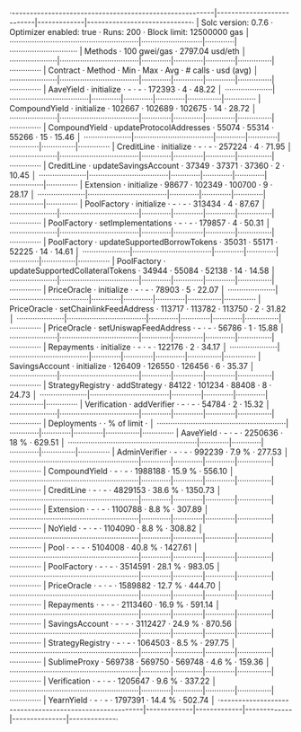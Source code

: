 ·--------------------------------------------------------|---------------------------|-------------|-----------------------------·
|                  Solc version: 0.7.6                   ·  Optimizer enabled: true  ·  Runs: 200  ·  Block limit: 12500000 gas  │
·························································|···························|·············|······························
|  Methods                                               ·              100 gwei/gas               ·       2797.04 usd/eth       │
·····················|···································|·············|·············|·············|···············|··············
|  Contract          ·  Method                           ·  Min        ·  Max        ·  Avg        ·  # calls      ·  usd (avg)  │
·····················|···································|·············|·············|·············|···············|··············
|  AaveYield         ·  initialize                       ·          -  ·          -  ·     172393  ·            4  ·      48.22  │
·····················|···································|·············|·············|·············|···············|··············
|  CompoundYield     ·  initialize                       ·     102667  ·     102689  ·     102675  ·           14  ·      28.72  │
·····················|···································|·············|·············|·············|···············|··············
|  CompoundYield     ·  updateProtocolAddresses          ·      55074  ·      55314  ·      55266  ·           15  ·      15.46  │
·····················|···································|·············|·············|·············|···············|··············
|  CreditLine        ·  initialize                       ·          -  ·          -  ·     257224  ·            4  ·      71.95  │
·····················|···································|·············|·············|·············|···············|··············
|  CreditLine        ·  updateSavingsAccount             ·      37349  ·      37371  ·      37360  ·            2  ·      10.45  │
·····················|···································|·············|·············|·············|···············|··············
|  Extension         ·  initialize                       ·      98677  ·     102349  ·     100700  ·            9  ·      28.17  │
·····················|···································|·············|·············|·············|···············|··············
|  PoolFactory       ·  initialize                       ·          -  ·          -  ·     313434  ·            4  ·      87.67  │
·····················|···································|·············|·············|·············|···············|··············
|  PoolFactory       ·  setImplementations               ·          -  ·          -  ·     179857  ·            4  ·      50.31  │
·····················|···································|·············|·············|·············|···············|··············
|  PoolFactory       ·  updateSupportedBorrowTokens      ·      35031  ·      55171  ·      52225  ·           14  ·      14.61  │
·····················|···································|·············|·············|·············|···············|··············
|  PoolFactory       ·  updateSupportedCollateralTokens  ·      34944  ·      55084  ·      52138  ·           14  ·      14.58  │
·····················|···································|·············|·············|·············|···············|··············
|  PriceOracle       ·  initialize                       ·          -  ·          -  ·      78903  ·            5  ·      22.07  │
·····················|···································|·············|·············|·············|···············|··············
|  PriceOracle       ·  setChainlinkFeedAddress          ·     113717  ·     113782  ·     113750  ·            2  ·      31.82  │
·····················|···································|·············|·············|·············|···············|··············
|  PriceOracle       ·  setUniswapFeedAddress            ·          -  ·          -  ·      56786  ·            1  ·      15.88  │
·····················|···································|·············|·············|·············|···············|··············
|  Repayments        ·  initialize                       ·          -  ·          -  ·     122176  ·            2  ·      34.17  │
·····················|···································|·············|·············|·············|···············|··············
|  SavingsAccount    ·  initialize                       ·     126409  ·     126550  ·     126456  ·            6  ·      35.37  │
·····················|···································|·············|·············|·············|···············|··············
|  StrategyRegistry  ·  addStrategy                      ·      84122  ·     101234  ·      88408  ·            8  ·      24.73  │
·····················|···································|·············|·············|·············|···············|··············
|  Verification      ·  addVerifier                      ·          -  ·          -  ·      54784  ·            2  ·      15.32  │
·····················|···································|·············|·············|·············|···············|··············
|  Deployments                                           ·                                         ·  % of limit   ·             │
·························································|·············|·············|·············|···············|··············
|  AaveYield                                             ·          -  ·          -  ·    2250636  ·         18 %  ·     629.51  │
·························································|·············|·············|·············|···············|··············
|  AdminVerifier                                         ·          -  ·          -  ·     992239  ·        7.9 %  ·     277.53  │
·························································|·············|·············|·············|···············|··············
|  CompoundYield                                         ·          -  ·          -  ·    1988188  ·       15.9 %  ·     556.10  │
·························································|·············|·············|·············|···············|··············
|  CreditLine                                            ·          -  ·          -  ·    4829153  ·       38.6 %  ·    1350.73  │
·························································|·············|·············|·············|···············|··············
|  Extension                                             ·          -  ·          -  ·    1100788  ·        8.8 %  ·     307.89  │
·························································|·············|·············|·············|···············|··············
|  NoYield                                               ·          -  ·          -  ·    1104090  ·        8.8 %  ·     308.82  │
·························································|·············|·············|·············|···············|··············
|  Pool                                                  ·          -  ·          -  ·    5104008  ·       40.8 %  ·    1427.61  │
·························································|·············|·············|·············|···············|··············
|  PoolFactory                                           ·          -  ·          -  ·    3514591  ·       28.1 %  ·     983.05  │
·························································|·············|·············|·············|···············|··············
|  PriceOracle                                           ·          -  ·          -  ·    1589882  ·       12.7 %  ·     444.70  │
·························································|·············|·············|·············|···············|··············
|  Repayments                                            ·          -  ·          -  ·    2113460  ·       16.9 %  ·     591.14  │
·························································|·············|·············|·············|···············|··············
|  SavingsAccount                                        ·          -  ·          -  ·    3112427  ·       24.9 %  ·     870.56  │
·························································|·············|·············|·············|···············|··············
|  StrategyRegistry                                      ·          -  ·          -  ·    1064503  ·        8.5 %  ·     297.75  │
·························································|·············|·············|·············|···············|··············
|  SublimeProxy                                          ·     569738  ·     569750  ·     569748  ·        4.6 %  ·     159.36  │
·························································|·············|·············|·············|···············|··············
|  Verification                                          ·          -  ·          -  ·    1205647  ·        9.6 %  ·     337.22  │
·························································|·············|·············|·············|···············|··············
|  YearnYield                                            ·          -  ·          -  ·    1797391  ·       14.4 %  ·     502.74  │
·--------------------------------------------------------|-------------|-------------|-------------|---------------|-------------·